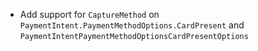 * Add support for `CaptureMethod` on `PaymentIntent.PaymentMethodOptions.CardPresent` and `PaymentIntentPaymentMethodOptionsCardPresentOptions`